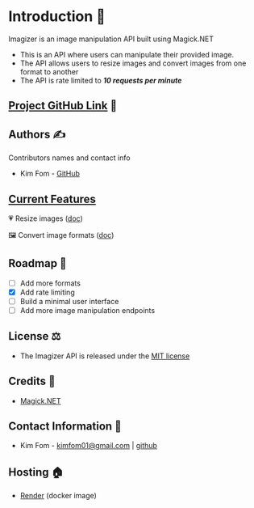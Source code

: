 # Introduction 👋

Imagizer is an image manipulation API built using Magick.NET

- This is an API where users can manipulate their provided image.
- The API allows users to resize images and convert images from one format to another
- The API is rate limited to **_10 requests per minute_**

## [Project GitHub Link](https://github.com/kimfom01/imagizer) 🔗

## Authors ✍️

Contributors names and contact info

- Kim Fom - [GitHub](https://github.com/kimfom01)

## [Current Features](endpoints/Endpoints.md)

💗 Resize images ([doc](ResizeImage.md))

🖼️ Convert image formats ([doc](ConvertImageFormat.md))

## Roadmap 🚀

- [ ] Add more formats
- [x] Add rate limiting
- [ ] Build a minimal user interface
- [ ] Add more image manipulation endpoints

## License ⚖️

- The Imagizer API is released under the [MIT license](https://github.com/kimfom01/Imagizer/blob/main/LICENSE)

## Credits 🙏

- [Magick.NET](https://github.com/dlemstra/Magick.NET)

## Contact Information 📩

- Kim Fom - [kimfom01@gmail.com](mailto:kimfom01@gmail.com) | [github](https://github.com/kimfom01)

## Hosting 🏠

- [Render](https://render.com/) (docker image)
